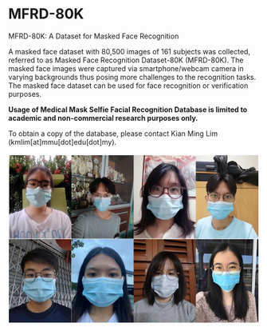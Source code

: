 # MFRD-80K
MFRD-80K: A Dataset for Masked Face Recognition

A masked face dataset with 80,500 images of 161 subjects was collected, referred to as Masked Face Recognition Dataset-80K (MFRD-80K). The masked face images were captured via smartphone/webcam camera in varying backgrounds thus posing more challenges to the recognition tasks. The masked face dataset can be used for face recognition or verification purposes.

**Usage of Medical Mask Selfie Facial Recognition Database is limited to academic and non-commercial research purposes only.**

To obtain a copy of the database, please contact Kian Ming Lim (kmlim[at]mmu[dot]edu[dot]my). 

![MFRD-80K](https://github.com/kianming/MFRD-80K/blob/main/samples.png)
